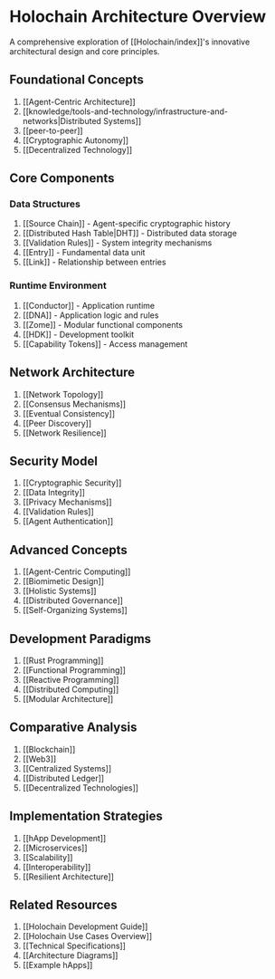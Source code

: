 # Holochain Architecture Overview

A comprehensive exploration of [[Holochain/index]]'s innovative architectural design and core principles.

## Foundational Concepts

1. [[Agent-Centric Architecture]]
2. [[knowledge/tools-and-technology/infrastructure-and-networks|Distributed Systems]]
3. [[peer-to-peer]]
4. [[Cryptographic Autonomy]]
5. [[Decentralized Technology]]

## Core Components

### Data Structures

1. [[Source Chain]] - Agent-specific cryptographic history
2. [[Distributed Hash Table|DHT]] - Distributed data storage
3. [[Validation Rules]] - System integrity mechanisms
4. [[Entry]] - Fundamental data unit
5. [[Link]] - Relationship between entries

### Runtime Environment

1. [[Conductor]] - Application runtime
2. [[DNA]] - Application logic and rules
3. [[Zome]] - Modular functional components
4. [[HDK]] - Development toolkit
5. [[Capability Tokens]] - Access management

## Network Architecture

1. [[Network Topology]]
2. [[Consensus Mechanisms]]
3. [[Eventual Consistency]]
4. [[Peer Discovery]]
5. [[Network Resilience]]

## Security Model

1. [[Cryptographic Security]]
2. [[Data Integrity]]
3. [[Privacy Mechanisms]]
4. [[Validation Rules]]
5. [[Agent Authentication]]

## Advanced Concepts

1. [[Agent-Centric Computing]]
2. [[Biomimetic Design]]
3. [[Holistic Systems]]
4. [[Distributed Governance]]
5. [[Self-Organizing Systems]]

## Development Paradigms

1. [[Rust Programming]]
2. [[Functional Programming]]
3. [[Reactive Programming]]
4. [[Distributed Computing]]
5. [[Modular Architecture]]

## Comparative Analysis

1. [[Blockchain]]
2. [[Web3]]
3. [[Centralized Systems]]
4. [[Distributed Ledger]]
5. [[Decentralized Technologies]]

## Implementation Strategies

1. [[hApp Development]]
2. [[Microservices]]
3. [[Scalability]]
4. [[Interoperability]]
5. [[Resilient Architecture]]

## Related Resources

1. [[Holochain Development Guide]]
2. [[Holochain Use Cases Overview]]
3. [[Technical Specifications]]
4. [[Architecture Diagrams]]
5. [[Example hApps]]
